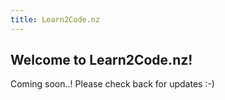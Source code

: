 ```yaml
---
title: Learn2Code.nz
---
```


## Welcome to Learn2Code.nz!

Coming soon..!  Please check back for updates  :-)
